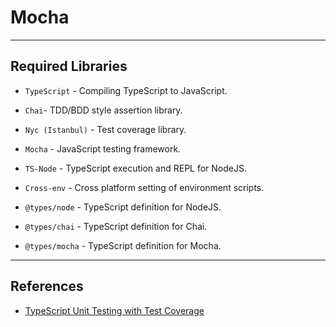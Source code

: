 # Mocha

---

## Required Libraries

* `TypeScript` - Compiling TypeScript to JavaScript.

* `Chai`-  TDD/BDD style assertion library.

* `Nyc (Istanbul)` - Test coverage library.

* `Mocha` - JavaScript testing framework.

* `TS-Node` -  TypeScript execution and REPL for NodeJS.

* `Cross-env` - Cross platform setting of environment scripts.

* `@types/node` - TypeScript definition for NodeJS.

* `@types/chai` - TypeScript definition for Chai.

* `@types/mocha` - TypeScript definition for Mocha.

---

## References

* [TypeScript Unit Testing with Test Coverage](https://medium.com/swlh/typescript-unit-testing-with-test-coverage-2cc0cc6f3fd1)

